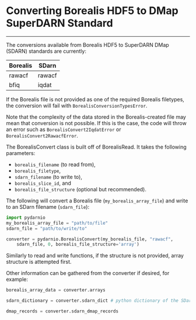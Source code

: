 # Converting Borealis HDF5 to DMap SuperDARN Standard
---

The conversions available from Borealis HDF5 to SuperDARN DMap (SDARN) standards
are currently:

| Borealis  | SDarn      |
|-----------|------------|
| rawacf    | rawacf     |
| bfiq      | iqdat      |

If the Borealis file is not provided as one of the required Borealis filetypes,
the conversion will fail with `BorealisConversionTypesError`.

Note that the complexity of the data stored in the Borealis-created file may
mean that conversion is not possible. If this is the case, the code will
throw an error such as `BorealisConvert2IqdatError` or
`BorealisConvert2RawacfError`.

The BorealisConvert class is built off of BorealisRead. It takes the following
parameters:

- `borealis_filename` (to read from),
- `borealis_filetype`,
- `sdarn_filename` (to write to),
- `borealis_slice_id`, and
- `borealis_file_structure` (optional but recommended).

The following will convert a Borealis file (`my_borealis_array_file`) and write
to an SDarn filename (`sdarn_file`):

```python
import pydarnio
my_borealis_array_file = "path/to/file"
sdarn_file = "path/to/write/to"

converter = pydarnio.BorealisConvert(my_borealis_file, "rawacf",
    sdarn_file, 0, borealis_file_structure='array')
```

Similarly to read and write functions, if the structure is not provided, array
structure is attempted first.

Other information can be gathered from the converter if desired, for example:

```python
borealis_array_data = converter.arrays

sdarn_dictionary = converter.sdarn_dict # python dictionary of the SDarn standard fields.

dmap_records = converter.sdarn_dmap_records
```
